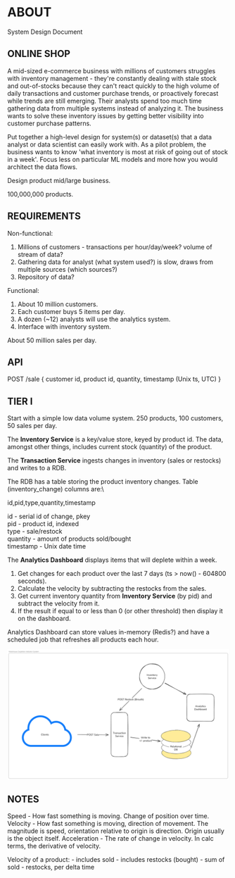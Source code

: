 ABOUT
=====

System Design Document


ONLINE SHOP
-----------

A mid-sized e-commerce business with millions of customers struggles with inventory management - they're constantly dealing with stale stock and out-of-stocks because they can't react quickly to the high volume of daily transactions and customer purchase trends, or proactively forecast while trends are still emerging. Their analysts spend too much time gathering data from multiple systems instead of analyzing it. The business wants to solve these inventory issues by getting better visibility into customer purchase patterns.

Put together a high-level design for system(s) or dataset(s) that a data analyst or data scientist can easily work with. As a pilot problem, the business wants to know 'what inventory is most at risk of going out of stock in a week'. Focus less on particular ML models and more how you would architect the data flows.


Design product mid/large business.

100,000,000 products.

REQUIREMENTS
------------

Non-functional:
1. Millions of customers - transactions per hour/day/week? volume of stream of data?
2. Gathering data for analyst (what system used?) is slow, draws from multiple sources (which sources?)
3. Repository of data?

Functional:
1. About 10 million customers.
2. Each customer buys 5 items per day.
3. A dozen (~12) analysts will use the analytics system.
4. Interface with inventory system.

About 50 million sales per day.

API
---

POST /sale {
	customer id,
	product id,
	quantity,
	timestamp (Unix ts, UTC)
}

TIER I
------

Start with a simple low data volume system. 250 products, 100 customers, 50 sales per day.

The **Inventory Service** is a key/value store, keyed by product id. The data, amongst other things, includes current stock (quantity) of the product.

The **Transaction Service** ingests changes in inventory (sales or restocks) and writes to a RDB.

The RDB has a table storing the product inventory changes. Table (inventory_change) columns are:\

id,pid,type,quantity,timestamp

id			- serial id of change, pkey\
pid			- product id, indexed\
type		- sale/restock\
quantity	- amount of products sold/bought\
timestamp	- Unix date time

The **Analytics Dashboard** displays items that will deplete within a week.

1. Get changes for each product over the last 7 days (ts > now() - 604800 seconds).
2. Calculate the velocity by subtracting the restocks from the sales.
3. Get current inventory quantity from **Inventory Service** (by pid) and subtract the velocity from it.
4. If the result if equal to or less than 0 (or other threshold) then display it on the dashboard.

Analytics Dashboard can store values in-memory (Redis?) and have a scheduled job that refreshes all products each hour.

![Warehouse Depletion Indicator System](./Tier_1-2025-10-10-1026.png)

NOTES
-----

Speed			- How fast something is moving. Change of position over time.
Velocity		- How fast something is moving, direction of movement. The magnitude is speed, orientation relative to origin is direction. Origin usually is the object itself.
Acceleration	- The rate of change in velocity. In calc terms, the derivative of velocity.

Velocity of a product:
	- includes sold
	- includes restocks (bought)
	- sum of sold - restocks, per delta time

